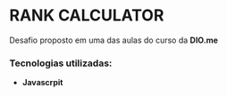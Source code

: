 # RANK CALCULATOR
Desafio proposto em uma das aulas do curso da <b> DIO.me<b/>


### Tecnologias utilizadas:
- Javascrpit
